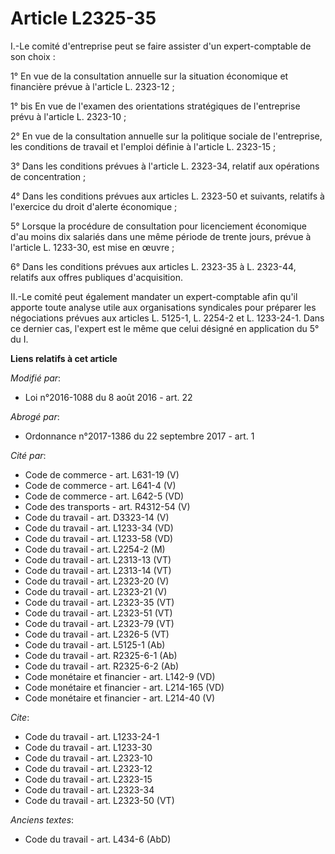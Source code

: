 # Article L2325-35

I.-Le comité d'entreprise peut se faire assister d'un expert-comptable de son choix : 

1° En vue de la consultation annuelle sur la situation économique et financière prévue à l'article L. 2323-12 ; 

1° bis En vue de l'examen des orientations stratégiques de l'entreprise prévu à l'article L. 2323-10 ; 

2° En vue de la consultation annuelle sur la politique sociale de l'entreprise, les conditions de travail et l'emploi définie
à l'article L. 2323-15 ; 

3° Dans les conditions prévues à l'article L. 2323-34, relatif aux opérations de concentration ; 

4° Dans les conditions prévues aux articles L. 2323-50 et suivants, relatifs à l'exercice du droit d'alerte économique ; 

5° Lorsque la procédure de consultation pour licenciement économique d'au moins dix salariés dans une même période de trente
jours, prévue à l'article L. 1233-30, est mise en œuvre ; 

6° Dans les conditions prévues aux articles L. 2323-35 à L. 2323-44, relatifs aux offres publiques d'acquisition. 

II.-Le comité peut également mandater un expert-comptable afin qu'il apporte toute analyse utile aux organisations syndicales
pour préparer les négociations prévues aux articles  L. 5125-1, L. 2254-2 et L. 1233-24-1. Dans ce dernier cas, l'expert est
le même que celui désigné en application du 5° du I.

**Liens relatifs à cet article**

_Modifié par_:

  - Loi n°2016-1088 du 8 août 2016 - art. 22

_Abrogé par_:

  - Ordonnance n°2017-1386 du 22 septembre 2017 - art. 1

_Cité par_:

  - Code de commerce - art. L631-19 (V)
  - Code de commerce - art. L641-4 (V)
  - Code de commerce - art. L642-5 (VD)
  - Code des transports - art. R4312-54 (V)
  - Code du travail - art. D3323-14 (V)
  - Code du travail - art. L1233-34 (VD)
  - Code du travail - art. L1233-58 (VD)
  - Code du travail - art. L2254-2 (M)
  - Code du travail - art. L2313-13 (VT)
  - Code du travail - art. L2313-14 (VT)
  - Code du travail - art. L2323-20 (V)
  - Code du travail - art. L2323-21 (V)
  - Code du travail - art. L2323-35 (VT)
  - Code du travail - art. L2323-51 (VT)
  - Code du travail - art. L2323-79 (VT)
  - Code du travail - art. L2326-5 (VT)
  - Code du travail - art. L5125-1 (Ab)
  - Code du travail - art. R2325-6-1 (Ab)
  - Code du travail - art. R2325-6-2 (Ab)
  - Code monétaire et financier - art. L142-9 (VD)
  - Code monétaire et financier - art. L214-165 (VD)
  - Code monétaire et financier - art. L214-40 (V)

_Cite_:

  - Code du travail - art. L1233-24-1
  - Code du travail - art. L1233-30
  - Code du travail - art. L2323-10
  - Code du travail - art. L2323-12
  - Code du travail - art. L2323-15
  - Code du travail - art. L2323-34
  - Code du travail - art. L2323-50 (VT)

_Anciens textes_:

  - Code du travail - art. L434-6 (AbD)
